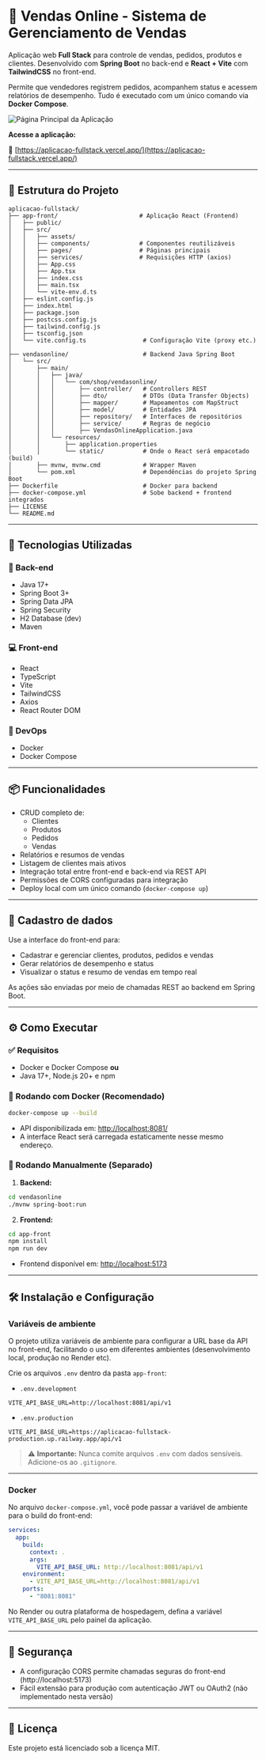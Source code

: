 # 🛒 Vendas Online - Sistema de Gerenciamento de Vendas

Aplicação web **Full Stack** para controle de vendas, pedidos, produtos e clientes. Desenvolvido com **Spring Boot** no back-end e **React + Vite** com **TailwindCSS** no front-end. 

Permite que vendedores registrem pedidos, acompanhem status e acessem relatórios de desempenho. Tudo é executado com um único comando via **Docker Compose**.

![Página Principal da Aplicação](app-front/src/assets/telainicial.png)

**Acesse a aplicação:**

🔗 [https://aplicacao-fullstack.vercel.app/](https://aplicacao-fullstack.vercel.app/)

---

## 📂 Estrutura do Projeto

```
aplicacao-fullstack/
├── app-front/                       # Aplicação React (Frontend)
│   ├── public/
│   ├── src/
│   │   ├── assets/
│   │   ├── components/              # Componentes reutilizáveis
│   │   ├── pages/                   # Páginas principais
│   │   ├── services/                # Requisições HTTP (axios)
│   │   ├── App.css
│   │   ├── App.tsx
│   │   ├── index.css
│   │   ├── main.tsx
│   │   └── vite-env.d.ts
│   ├── eslint.config.js
│   ├── index.html
│   ├── package.json
│   ├── postcss.config.js
│   ├── tailwind.config.js
│   ├── tsconfig.json
│   └── vite.config.ts                # Configuração Vite (proxy etc.)
│
├── vendasonline/                     # Backend Java Spring Boot
│   └── src/                          
│       ├── main/
│       │   ├── java/
│       │   │   └── com/shop/vendasonline/
│       │   │       ├── controller/   # Controllers REST
│       │   │       ├── dto/          # DTOs (Data Transfer Objects)
│       │   │       ├── mapper/       # Mapeamentos com MapStruct
│       │   │       ├── model/        # Entidades JPA
│       │   │       ├── repository/   # Interfaces de repositórios
│       │   │       ├── service/      # Regras de negócio
│       │   │       ├── VendasOnlineApplication.java
│       │   └── resources/
│       │       ├── application.properties
│       │       └── static/           # Onde o React será empacotado (build)
│       ├── mvnw, mvnw.cmd            # Wrapper Maven
│       └── pom.xml                   # Dependências do projeto Spring Boot
├── Dockerfile                        # Docker para backend
├── docker-compose.yml                # Sobe backend + frontend integrados
├── LICENSE
└── README.md 
```

---

## 🚀 Tecnologias Utilizadas

### 🔧 Back-end
- Java 17+
- Spring Boot 3+
- Spring Data JPA
- Spring Security
- H2 Database (dev)
- Maven

### 💻 Front-end
- React
- TypeScript
- Vite
- TailwindCSS
- Axios
- React Router DOM

### 🐳 DevOps
- Docker
- Docker Compose

---

## 📦 Funcionalidades

- CRUD completo de:
  - Clientes
  - Produtos
  - Pedidos
  - Vendas
- Relatórios e resumos de vendas
- Listagem de clientes mais ativos
- Integração total entre front-end e back-end via REST API
- Permissões de CORS configuradas para integração
- Deploy local com um único comando (`docker-compose up`)

---

## 📝 Cadastro de dados

Use a interface do front-end para:

- Cadastrar e gerenciar clientes, produtos, pedidos e vendas
- Gerar relatórios de desempenho e status
- Visualizar o status e resumo de vendas em tempo real

As ações são enviadas por meio de chamadas REST ao backend em Spring Boot.

---

## ⚙️ Como Executar

### ✅ Requisitos

- Docker e Docker Compose **ou**
- Java 17+, Node.js 20+ e npm

### 🔁 Rodando com Docker (Recomendado)

```bash
docker-compose up --build
```

- API disponibilizada em: [http://localhost:8081/](http://localhost:8081/) 
- A interface React será carregada estaticamente nesse mesmo endereço.

### 🔧 Rodando Manualmente (Separado)

1. **Backend:**

```bash
cd vendasonline
./mvnw spring-boot:run
```

2. **Frontend:**

```bash
cd app-front
npm install
npm run dev
```

- Frontend disponível em: [http://localhost:5173](http://localhost:5173)

---

## 🛠️ Instalação e Configuração

### Variáveis de ambiente

O projeto utiliza variáveis de ambiente para configurar a URL base da API no front-end, facilitando o uso em diferentes ambientes (desenvolvimento local, produção no Render etc).

Crie os arquivos `.env` dentro da pasta `app-front`:

- `.env.development`

```env
VITE_API_BASE_URL=http://localhost:8081/api/v1
```

- `.env.production`

```env
VITE_API_BASE_URL=https://aplicacao-fullstack-production.up.railway.app/api/v1
```

> ⚠️ **Importante:** Nunca comite arquivos `.env` com dados sensíveis. Adicione-os ao `.gitignore`.

---

### Docker

No arquivo `docker-compose.yml`, você pode passar a variável de ambiente para o build do front-end:

```yaml
services:
  app:
    build:
      context: .
      args:
        VITE_API_BASE_URL: http://localhost:8081/api/v1
    environment:
      - VITE_API_BASE_URL=http://localhost:8081/api/v1
    ports:
      - "8081:8081"
```

No Render ou outra plataforma de hospedagem, defina a variável `VITE_API_BASE_URL` pelo painel da aplicação.

---

## 🔐 Segurança

- A configuração CORS permite chamadas seguras do front-end (http://localhost:5173)
- Fácil extensão para produção com autenticação JWT ou OAuth2 (não implementado nesta versão)

---

## 📄 Licença

Este projeto está licenciado sob a licença MIT.
